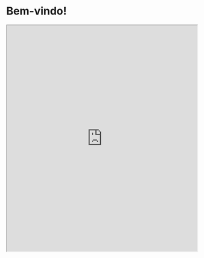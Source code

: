 <!DOCTYPE html>
<html lang="pt">
<head>
    <meta charset="UTF-8">
    <meta name="viewport" content="width=device-width, initial-scale=1.0">
    <title>Meu Site</title>
</head>
<body>
    <h1>Bem-vindo!</h1>
    <iframe src="https://ayo.so/kakapjl" width="100%" height="600px"></iframe>
</body>
</html>